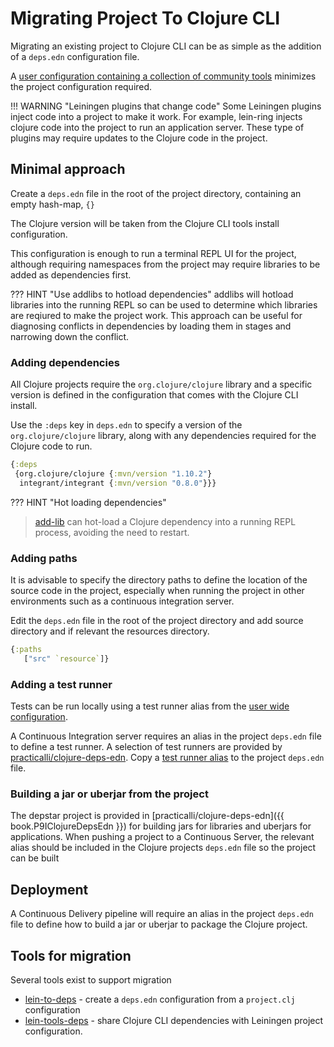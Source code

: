 # Migrating Project To Clojure CLI

Migrating an existing project to Clojure CLI can be as simple as the addition of a `deps.edn` configuration file.

A [user configuration containing a collection of community tools]([practicalli/clojure-deps-edn](https://github.com/practicalli/clojure-deps-edn){target=_blank}) minimizes the project configuration required.

!!! WARNING "Leiningen plugins that change code"
    Some Leiningen plugins inject code into a project to make it work.  For example, lein-ring injects clojure code into the project to run an application server.  These type of plugins may require updates to the Clojure code in the project.


## Minimal approach

Create a `deps.edn` file in the root of the project directory, containing an empty hash-map, `{}`

The Clojure version will be taken from the Clojure CLI tools install configuration.

This configuration is enough to run a terminal REPL UI for the project, although requiring namespaces from the project may require libraries to be added as dependencies first.

??? HINT "Use addlibs to hotload dependencies"
    addlibs will hotload libraries into the running REPL so can be used to determine which libraries are reqiured to make the project work.  This approach can be useful for diagnosing conflicts in dependencies by loading them in stages and narrowing down the conflict.


### Adding dependencies

All Clojure projects require the `org.clojure/clojure` library and a specific version is defined in the configuration that comes with the Clojure CLI install.

Use the `:deps` key in `deps.edn` to specify a version of the `org.clojure/clojure` library, along with any dependencies required for the Clojure code to run.


```clojure
{:deps
 {org.clojure/clojure {:mvn/version "1.10.2"}
  integrant/integrant {:mvn/version "0.8.0"}}}
```

??? HINT "Hot loading dependencies"
> [add-lib](/alternative-tools/clojure-cli/hot-load-dependencies.md) can hot-load a Clojure dependency into a running REPL process, avoiding the need to restart.


### Adding paths
It is advisable to specify the directory paths to define the location of the source code in the project, especially when running the project in other environments such as a continuous integration server.

Edit the `deps.edn` file in the root of the project directory and add source directory and if relevant the resources directory.

```clojure
{:paths
   ["src" `resource`]}
```


### Adding a test runner
Tests can be run locally using a test runner alias from the [user wide configuration](/clojure/clojure-cli/install/community-tools.md).

A Continuous Integration server requires an alias in the project `deps.edn` file to define a test runner. A selection of test runners are provided by [practicalli/clojure-deps-edn](/clojure/clojure-cli/install/community-tools.md).  Copy a [test runner alias](https://github.com/practicalli/clojure-deps-edn#test-runners-and-test-coverage-tools) to the project `deps.edn` file.


### Building a jar or uberjar from the project
The depstar project is provided in [practicalli/clojure-deps-edn]({{ book.P9IClojureDepsEdn }}) for building jars for libraries and uberjars for applications.  When pushing a project to a Continuous Server, the relevant alias should be included in the Clojure projects `deps.edn` file so the project can be built


## Deployment
A Continuous Delivery pipeline will require an alias in the project `deps.edn` file to define how to build a jar or uberjar to package the Clojure project.


## Tools for migration
Several tools exist to support migration

* [lein-to-deps](https://github.com/EwenG/lein-to-deps) - create a `deps.edn` configuration from a `project.clj` configuration
* [lein-tools-deps](https://github.com/RickMoynihan/lein-tools-deps) - share Clojure CLI dependencies with Leiningen project configuration.
